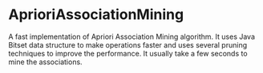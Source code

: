 # AprioriAssociationMining
A fast implementation of Apriori Association Mining algorithm. It uses Java Bitset data structure to make operations faster and uses several pruning techniques to improve the performance. It usually take a few seconds to mine the associations.
